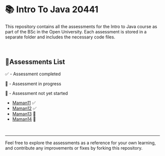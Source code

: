 # 📚 Intro To Java 20441

This repository contains all the assessments for the Intro to Java course as part of the BSc in the Open University. Each assessment is stored in a separate folder and includes the necessary code files.

<br>

## 📝Assessments List

✅ - Assessment completed

🚧 - Assessment in progress

📝 - Assessment not yet started


- [Maman11](https://github.com/Iddorot/introToJava20441/tree/main/maman11) ✅
- [Maman12](https://github.com/Iddorot/introToJava20441/tree/main/maman12) ✅
- [Maman13](https://github.com/Iddorot/introToJava20441/tree/main/maman13) 🚧
- [Maman14](https://github.com/Iddorot/introToJava20441/tree/main/maman14) 📝


<br>

____

Feel free to explore the assessments as a reference for your own learning, and contribute any improvements or fixes by forking this repository.
